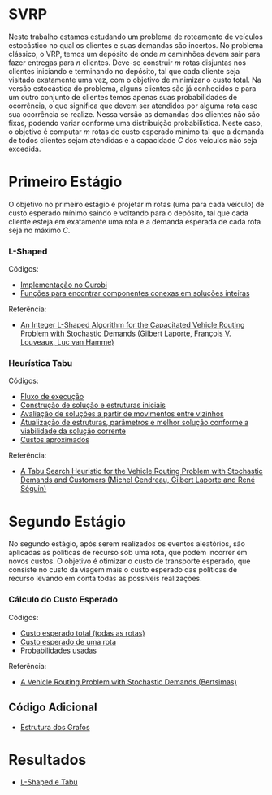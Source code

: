 # SVRP
Neste trabalho estamos estudando um problema de roteamento de veículos estocástico no qual os clientes e suas demandas são incertos. No problema clássico, o VRP, temos um depósito de onde *m* caminhões devem sair para fazer entregas para *n* clientes. Deve-se construir *m* rotas disjuntas nos clientes iniciando e terminando no depósito, tal que cada cliente seja visitado exatamente uma vez, com o objetivo de minimizar o custo total. Na versão estocástica do problema, alguns clientes são já conhecidos e para um outro conjunto de clientes temos apenas suas probabilidades de ocorrência, o que significa que devem ser atendidos por alguma rota caso sua ocorrência se realize. Nessa versão as demandas dos clientes não são fixas, podendo variar conforme uma distribuição probabilística. Neste caso, o objetivo é computar *m* rotas de custo esperado mínimo tal que a demanda de todos clientes sejam atendidas e a capacidade *C* dos veículos não seja excedida.

# Primeiro Estágio

O objetivo no primeiro estágio é projetar m rotas (uma para cada veículo) de custo esperado mínimo saindo e voltando para o depósito, tal que cada cliente esteja em exatamente uma rota e a demanda esperada de cada rota seja no máximo *C*.

### L-Shaped

Códigos:
 - [Implementação no Gurobi](https://github.com/eduinnarelli/SVRP/blob/master/src/SVRP/first-stage/l-shaped/solve.cpp)
 - [Funções para encontrar componentes conexas em soluções inteiras](https://github.com/eduinnarelli/SVRP/blob/master/src/SVRP/first-stage/l-shaped/utils/connectedComponents.cpp)

Referência:

 - [An Integer L-Shaped Algorithm for the Capacitated Vehicle Routing Problem with Stochastic Demands (Gilbert Laporte, François V. Louveaux, Luc van Hamme)](https://pubsonline.informs.org/doi/pdf/10.1287/opre.50.3.415.7751)

### Heurística Tabu

Códigos:

 - [Fluxo de execução](https://github.com/eduinnarelli/SVRP/blob/master/src/SVRP/first-stage/tabu-search/run.cpp)
 - [Construção de solução e estruturas iniciais](https://github.com/eduinnarelli/SVRP/blob/master/src/SVRP/first-stage/tabu-search/steps/initialize.cpp)
 - [Avaliação de soluções a partir de movimentos entre vizinhos](https://github.com/eduinnarelli/SVRP/blob/master/src/SVRP/first-stage/tabu-search/steps/neighbourhood-search.cpp)
 - [Atualização de estruturas, parâmetros e melhor solução conforme a viabilidade da solução corrente](https://github.com/eduinnarelli/SVRP/blob/master/src/SVRP/first-stage/tabu-search/steps/neighbourhood-search.cpp)
 - [Custos aproximados](https://github.com/eduinnarelli/SVRP/tree/master/src/SVRP/first-stage/tabu-search/utils)

Referência:

 - [A Tabu Search Heuristic for the Vehicle Routing Problem with Stochastic Demands and Customers (Michel Gendreau, Gilbert Laporte and René Séguin)](https://drive.google.com/file/d/1rx7wUG7FoSaIjfLzi5k-S7r-kKIxyNGa/view?usp=sharing)

# Segundo Estágio
No segundo estágio, após serem realizados os eventos aleatórios, são aplicadas as políticas de recurso sob uma rota, que podem incorrer em novos custos. O objetivo é otimizar o custo de transporte esperado, que consiste no custo da viagem mais o custo esperado das políticas de recurso levando em conta todas as possíveis realizações.

### Cálculo do Custo Esperado

Códigos:
 - [Custo esperado total (todas as rotas)](https://github.com/eduinnarelli/SVRP/blob/master/src/SVRP/second-stage/bertsimas-formula/totalExpectedLength.cpp)
 - [Custo esperado de uma rota](https://github.com/eduinnarelli/SVRP/blob/master/src/SVRP/second-stage/bertsimas-formula/routeExpectedLength.cpp) 
 - [Probabilidades usadas](https://github.com/eduinnarelli/SVRP/tree/master/src/SVRP/probabilities)

Referência:

 - [A Vehicle Routing Problem with Stochastic Demands (Bertsimas)](https://www.mit.edu/~dbertsim/papers/Vehicle%20Routing/A%20vehicle%20routing%20problem%20with%20stochastic%20demand.pdf)

## Código Adicional

 - [Estrutura dos Grafos](https://github.com/eduinnarelli/SVRP/blob/master/src/graph.cpp)

# Resultados
 - [L-Shaped e Tabu](https://docs.google.com/spreadsheets/d/142UPJiPdn5aW4Priix_-M1D8ou6k1t6roDuSH1Ff3Bo/edit?usp=sharing)
